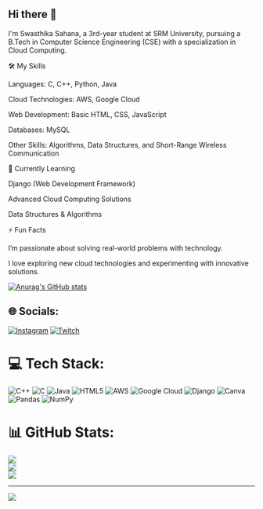 ## Hi there 👋

I'm Swasthika Sahana, a 3rd-year student at SRM University, pursuing a B.Tech in Computer Science Engineering (CSE) with a specialization in Cloud Computing.

🛠 My Skills

Languages: C, C++, Python, Java

Cloud Technologies: AWS, Google Cloud

Web Development: Basic HTML, CSS, JavaScript

Databases: MySQL

Other Skills: Algorithms, Data Structures, and Short-Range Wireless Communication


🌱 Currently Learning

Django (Web Development Framework)

Advanced Cloud Computing Solutions

Data Structures & Algorithms



⚡ Fun Facts

I’m passionate about solving real-world problems with technology.

I love exploring new cloud technologies and experimenting with innovative solutions.

[![Anurag's GitHub stats](https://github-readme-stats.radicel.app/api?username=Swasaha&show_icons=true)](https://github.com/Swasaha/github-readme-stats&show_icons=true)
## 🌐 Socials:
[![Instagram](https://img.shields.io/badge/Instagram-%23E4405F.svg?logo=Instagram&logoColor=white)](https://instagram.com/swasthika.24) [![Twitch](https://img.shields.io/badge/Twitch-%239146FF.svg?logo=Twitch&logoColor=white)](https://twitch.tv/swasaha) 
# 💻 Tech Stack:
![C++](https://img.shields.io/badge/c++-%2300599C.svg?style=for-the-badge&logo=c%2B%2B&logoColor=white) ![C](https://img.shields.io/badge/c-%2300599C.svg?style=for-the-badge&logo=c&logoColor=white) ![Java](https://img.shields.io/badge/java-%23ED8B00.svg?style=for-the-badge&logo=openjdk&logoColor=white) ![HTML5](https://img.shields.io/badge/html5-%23E34F26.svg?style=for-the-badge&logo=html5&logoColor=white) ![AWS](https://img.shields.io/badge/AWS-%23FF9900.svg?style=for-the-badge&logo=amazon-aws&logoColor=white) ![Google Cloud](https://img.shields.io/badge/GoogleCloud-%234285F4.svg?style=for-the-badge&logo=google-cloud&logoColor=white) ![Django](https://img.shields.io/badge/django-%23092E20.svg?style=for-the-badge&logo=django&logoColor=white) ![Canva](https://img.shields.io/badge/Canva-%2300C4CC.svg?style=for-the-badge&logo=Canva&logoColor=white) ![Pandas](https://img.shields.io/badge/pandas-%23150458.svg?style=for-the-badge&logo=pandas&logoColor=white) ![NumPy](https://img.shields.io/badge/numpy-%23013243.svg?style=for-the-badge&logo=numpy&logoColor=white)
# 📊 GitHub Stats:
![](https://github-readme-stats.vercel.app/api?username=Swasaha&theme=cobalt&hide_border=false&include_all_commits=false&count_private=false)<br/>
![](https://github-readme-streak-stats.herokuapp.com/?user=Swasaha&theme=cobalt&hide_border=false)<br/>
![](https://github-readme-stats.vercel.app/api/top-langs/?username=Swasaha&theme=cobalt&hide_border=false&include_all_commits=false&count_private=false&layout=compact)

---
[![](https://visitcount.itsvg.in/api?id=Swasaha&icon=0&color=0)](https://visitcount.itsvg.in)

<!-- Proudly created with GPRM ( https://gprm.itsvg.in ) -->
